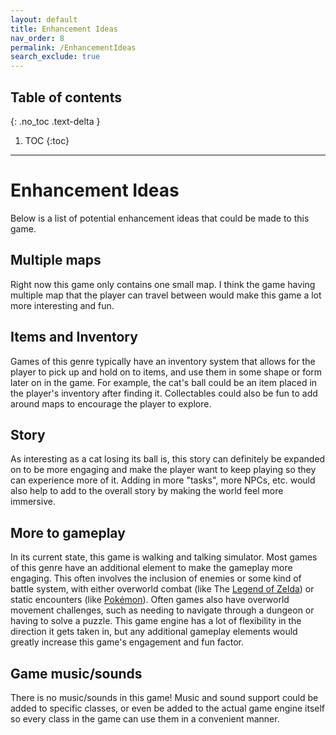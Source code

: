 ```yaml
---
layout: default
title: Enhancement Ideas
nav_order: 8
permalink: /EnhancementIdeas
search_exclude: true
---
```


## Table of contents
{: .no_toc .text-delta }

1. TOC
{:toc}

---

# Enhancement Ideas

Below is a list of potential enhancement ideas that could be made to this game.

## Multiple maps

Right now this game only contains one small map. I think the game having multiple map that the player
can travel between would make this game a lot more interesting and fun.

## Items and Inventory

Games of this genre typically have an inventory system that allows for the player to pick up and hold on to items, and use them in some shape or form later on in the game.
For example, the cat's ball could be an item placed in the player's inventory after finding it. Collectables could also be fun to add around maps to encourage the player to explore.

## Story

As interesting as a cat losing its ball is, this story can definitely be expanded on to be more engaging and make the player want to keep playing
so they can experience more of it. Adding in more "tasks", more NPCs, etc. would also help to add to the overall story by making the world feel more immersive.

## More to gameplay

In its current state, this game is walking and talking simulator. Most games of this genre have an additional element to make the gameplay more engaging.
This often involves the inclusion of enemies or some kind of battle system, with either overworld combat (like The [Legend of Zelda](https://www.youtube.com/watch?v=SGtMqO7_DKY)) or static encounters (like [Pokémon](https://www.youtube.com/watch?v=Jpdy9pZyGH4)).
Often games also have overworld movement challenges, such as needing to navigate through a dungeon or having to solve a puzzle.
This game engine has a lot of flexibility in the direction it gets taken in, but any additional gameplay elements would greatly increase this game's engagement and fun factor.

## Game music/sounds

There is no music/sounds in this game! Music and sound support could be added to specific classes, or even
be added to the actual game engine itself so every class in the game can use them in a convenient manner.
